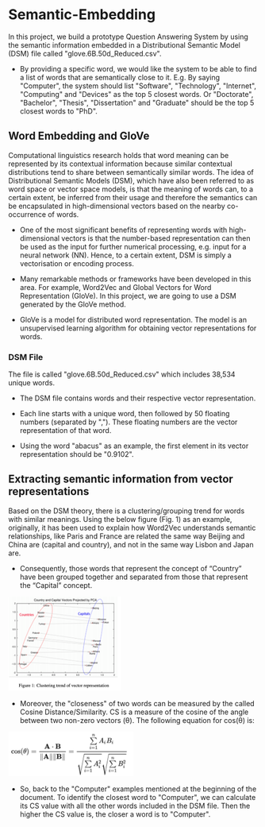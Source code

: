 # Semantic-Embedding

In this project, we build a prototype Question 
Answering System by using the semantic information 
embedded in a Distributional Semantic Model (DSM) file 
called "glove.6B.50d_Reduced.csv".


- By providing a specific word, we would like the system to be able to find a list of words that are semantically close to it. E.g. By saying "Computer", the system should list "Software", "Technology", "Internet", "Computing" and "Devices" as the top 5 closest words. Or "Doctorate", "Bachelor", "Thesis", "Dissertation" and "Graduate" should be the top 5 closest words to "PhD".

## Word Embedding and GloVe

Computational linguistics research holds that word meaning can be represented by its contextual information because similar contextual distributions tend to share between semantically similar words. The idea of Distributional Semantic Models (DSM), which have also been referred to as word space or vector space models, is that the meaning of words can, to a certain extent, be inferred from their usage and therefore the semantics can be encapsulated in high-dimensional vectors based on the nearby co-occurrence of words.

- One of the most significant benefits of representing words with high-dimensional vectors is that the number-based representation can then be used as the input for further numerical processing, e.g. input for a neural network (NN). Hence, to a certain extent, DSM is simply a vectorisation or encoding process.
<p></p>

- Many remarkable methods or frameworks have been developed in this area. For example, Word2Vec and Global Vectors for Word Representation (GloVe). In this project, we are going to use a DSM generated by the GloVe method. 
<p></p>

<p></p>

- GloVe is a model for distributed word representation. The model is an unsupervised learning algorithm for obtaining vector representations for words. 




### DSM File

The file is called "glove.6B.50d_Reduced.csv" which includes 38,534 unique words.
<p></p>

- The DSM file contains words and their respective vector representation. 
<p></p>

- Each line starts with a unique word, then followed by 50 floating numbers (separated by ","). These floating numbers are the vector representation of that word. 
<p></p>

- Using the word "abacus" as an example, the first element in its vector representation should be "0.9102".

## Extracting semantic information from vector representations

Based on the DSM theory, there is a clustering/grouping trend for words with similar meanings. Using the below figure (Fig. 1)  as an example, originally, it has been used to explain how Word2Vec understands semantic relationships, like Paris and France are related the same way Beijing and China are (capital and country), and not in the same way Lisbon and Japan are.
<p></p>

- Consequently, those words that represent the concept of “Country” have been grouped together and separated from those that represent the “Capital” concept.

<p></p>


<img class="h-auto max-w-full"  width="45%" height="17%" src="images/figure1.png" alt="image description">

- Moreover, the "closeness" of two words can be measured by the called Cosine Distance/Similarity. CS is a measure of the cosine of the angle between two non-zero vectors (θ). The following equation for cos(θ) is:


<img src="images/cosineEq.png"  width="50%" height="25%">

- So, back to the "Computer" examples mentioned at the beginning of the document. To identify the closest word to "Computer", we can calculate its CS value with all the other words included in the DSM file. Then the higher the CS value is, the closer a word is to "Computer".


